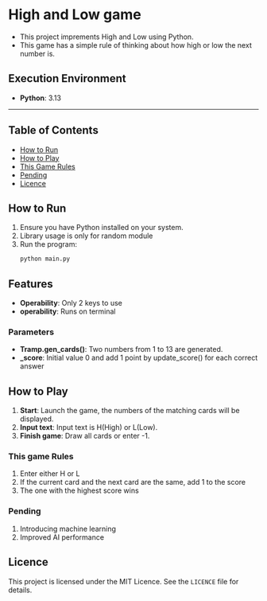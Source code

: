# **High and Low game**

- This project imprements High and Low using Python.
- This game has a simple rule of thinking about how high or low the next number is.

## **Execution Environment**
- **Python**: 3.13

---

## Table of Contents

- [How to Run](#how-to-run)
- [How to Play](#how-to-play)
- [This Game Rules](#this-game-rules)
- [Pending](#pending)
- [Licence](#licence)

## How to Run
1. Ensure you have Python installed on your system.
2. Library usage is only for random module
3. Run the program:
   ```bash
   python main.py
   ```

## Features
- **Operability**: Only 2 keys to use
- **operability**: Runs on terminal

### Parameters
- **Tramp.gen_cards()**: Two numbers from 1 to 13 are generated.
- **_score**: Initial value 0 and add 1 point by update_score() for each correct answer

## How to Play
1. **Start**: Launch the game, the numbers of the matching cards will be displayed.
2. **Input text**: Input text is H(High) or L(Low).
3. **Finish game**: Draw all cards or enter -1.

### This game Rules
1. Enter either H or L
2. If the current card and the next card are the same, add 1 to the score
3. The one with the highest score wins

### Pending
1. Introducing machine learning
2. Improved AI performance

## Licence
This project is licensed under the MIT Licence. See the `LICENCE` file for details.
